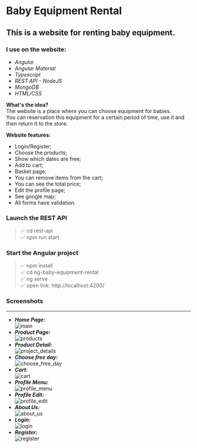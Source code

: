 # Baby Equipment Rental

## This is a website for renting baby equipment.

### I use on the website:

- _Angular_ <br />
- _Angular Material_ <br />
- _Typescript_ <br />
- _REST API - NodeJS_ <br />
- _MongoDB_ <br />
- _HTML/CSS_

**What's the idea?** <br />
The website is a place where you can choose equipment for babies. <br /> You can reservation this equipment for a certain period of time, use it and then return it to the store.

**Website features:**

- Login/Register;
- Choose the products;
- Show which dates are free;
- Add to cart;
- Basket page;
- You can remove items from the cart;
- You can see the total price;
- Edit the profile page;
- See google map;
- All forms have validation.

### Launch the REST API

> :white_check_mark: cd rest-api <br />
> :white_check_mark: npm run start

### Start the Angular project

> :white_check_mark: npm install <br />
> :white_check_mark: cd ng-baby-equipment-rental <br />
> :white_check_mark: ng serve <br />
> :white_check_mark: open link: http://localhost:4200/

### Screenshots

---

- **_Home Page:_** <br />
  ![main](https://user-images.githubusercontent.com/52379824/170488205-f3bcf689-0fea-4f92-9fce-55f3d0570a80.png) <br />
- **_Product Page:_** <br />
  ![products](https://user-images.githubusercontent.com/52379824/170488613-c66afb57-ea07-4dd8-80f2-84d7dc9284c6.png) <br />
- **_Product Detail:_** <br />
  ![project_details](https://user-images.githubusercontent.com/52379824/170488782-5f2d693d-b1e6-4f4f-bd7d-a2adae94ee5c.png) <br />
- **_Choose free day:_** <br />
  ![choose_free_day](https://user-images.githubusercontent.com/52379824/170488859-7fb221ac-a3ef-4ae3-ab47-47b647f6e041.png) <br />
- **_Cart:_** <br />
  ![cart](https://user-images.githubusercontent.com/52379824/170488952-0f410fad-d2cb-40eb-8c45-ff1c409846bb.png) <br />
- **_Profile Menu:_** <br />
  ![profile_menu](https://user-images.githubusercontent.com/52379824/170489123-eb61f36f-ac3d-45c7-8394-16c0ae677301.png) <br />
- **_Profile Edit:_** <br />
  ![profile_edit](https://user-images.githubusercontent.com/52379824/170489200-62efb15c-5277-4202-ba9e-4f6cae16eee8.png) <br />
- **_About Us:_** <br />
  ![about_us](https://user-images.githubusercontent.com/52379824/170489343-217e7829-9b61-46d9-88c0-223c388f87f6.png) <br />
- **_Login:_** <br />
  ![login](https://user-images.githubusercontent.com/52379824/170489420-cee280d1-f08e-4643-ae06-0b9ada278506.png) <br />
- **_Register:_** <br />
  ![register](https://user-images.githubusercontent.com/52379824/170489461-5acacd37-2d22-4421-bb4f-22a49c92969c.png)
